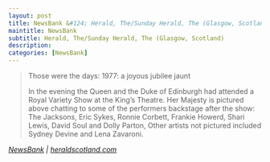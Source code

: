 ```yaml
---
layout: post
title: NewsBank &#124; Herald, The/Sunday Herald, The (Glasgow, Scotland) &#124; 16 November 2020
maintitle: NewsBank
subtitle: Herald, The/Sunday Herald, The (Glasgow, Scotland)
description: 
categories: [NewsBank]
---
```


> Those were the days: 1977: a joyous jubilee jaunt
>
> In the evening the Queen and the Duke of Edinburgh had attended a Royal Variety Show at the King’s Theatre. Her Majesty is pictured above chatting to some of the performers backstage after the show: The Jacksons, Eric Sykes, Ronnie Corbett, Frankie Howerd, Shari Lewis, David Soul and Dolly Parton, Other artists not pictured included Sydney Devine and Lena Zavaroni.

<cite>[NewsBank](https://infoweb.newsbank.com/apps/news/openurl?ctx_ver=z39.88-2004&rft_id=info%3Asid/infoweb.newsbank.com&svc_dat=UKNB&req_dat=55CA6C602C984FD8A3DCC6AF6BF4AE70&rft_val_format=info%3Aofi/fmt%3Akev%3Amtx%3Actx&rft_dat=document_id%3Anews%252F17EC8DBF36857178) &#124; [heraldscotland.com](https://www.heraldscotland.com/opinion/18869404.days-1977-joyous-jubilee-jaunt)</cite>

